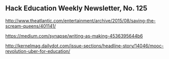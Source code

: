 ## Hack Education Weekly Newsletter, No. 125

http://www.theatlantic.com/entertainment/archive/2015/08/saving-the-scream-queens/401141/

https://medium.com/synapse/writing-as-making-4536395644b6

http://kernelmag.dailydot.com/issue-sections/headline-story/14046/mooc-revolution-uber-for-education/
